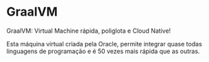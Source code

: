 # GraalVM
GraalVM: Virtual Machine rápida, poliglota e Cloud Native!

Esta máquina virtual criada pela Oracle, permite integrar quase todas linguagens de programação e é 50 vezes mais rápida que as outras.
